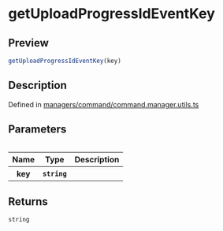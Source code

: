 
      
# getUploadProgressIdEventKey

<div class="api-docs__section" data-reactroot="">

## Preview

</div><div class="api-docs__preview fn" data-reactroot="">

```ts
getUploadProgressIdEventKey(key)
```

</div><div class="api-docs__section" data-reactroot="">

## Description

</div><div class="api-docs__description" data-reactroot=""><span class="api-docs__do-not-parse">



</span></div><div class="api-docs__definition" data-reactroot="">

Defined in [managers/command/command.manager.utils.ts](https://github.com/BetterTyped/hyper-fetch/blob/089b54eb/packages/core/src/managers/command/command.manager.utils.ts#L17)

</div><div class="api-docs__section" data-reactroot="">

## Parameters

</div><div class="api-docs__parameters" data-reactroot=""><table>

<table><thead><tr><th>Name</th><th>Type</th><th>Description</th></tr></thead><tbody><tr><th>key</th><th><code><span class="api-type__type">string</span></code></th><th><div class="api-docs__description"><span class="api-docs__do-not-parse">



</span></div></th></tr></tbody></table>

</table></div><div class="api-docs__section" data-reactroot="">

## Returns

</div><div class="api-docs__returns" data-reactroot="">

```ts
string
```

</div>
